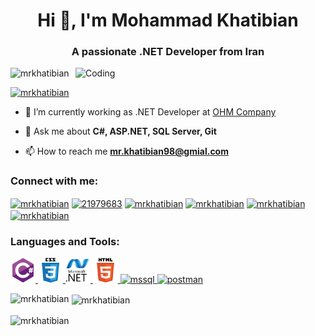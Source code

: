 <h1 align="center">Hi 👋, I'm Mohammad Khatibian</h1>
<h3 align="center">A passionate .NET Developer from Iran</h3>
<img align="right" alt="Coding" width="400" src="https://www.chawtechsolutions.com/wp-content/uploads/2019/03/programer.gif">

<p align="left"> <img src="https://komarev.com/ghpvc/?username=mrkhatibian&label=Profile%20views&color=0e75b6&style=flat" alt="mrkhatibian" /> </p>

<p align="left"> <a href="https://twitter.com/mrkhatibian" target="blank"><img src="https://img.shields.io/twitter/follow/mrkhatibian?logo=twitter&style=for-the-badge" alt="mrkhatibian" /></a> </p>

- 🔭 I’m currently working as .NET Developer at [OHM Company](https://manasmartco.com/)

- 💬 Ask me about **C#, ASP.NET, SQL Server, Git**

- 📫 How to reach me **mr.khatibian98@gmial.com**

<h3 align="left">Connect with me:</h3>
<p align="left">
<a href="https://twitter.com/mrkhatibian" target="blank"><img align="center" src="https://raw.githubusercontent.com/rahuldkjain/github-profile-readme-generator/master/src/images/icons/Social/twitter.svg" alt="mrkhatibian" height="30" width="40" /></a>
<a href="https://stackoverflow.com/users/21979683" target="blank"><img align="center" src="https://raw.githubusercontent.com/rahuldkjain/github-profile-readme-generator/master/src/images/icons/Social/stack-overflow.svg" alt="21979683" height="30" width="40" /></a>
<a href="https://fb.com/mrkhatibian" target="blank"><img align="center" src="https://raw.githubusercontent.com/rahuldkjain/github-profile-readme-generator/master/src/images/icons/Social/facebook.svg" alt="mrkhatibian" height="30" width="40" /></a>
<a href="https://instagram.com/mrkhatibian" target="blank"><img align="center" src="https://raw.githubusercontent.com/rahuldkjain/github-profile-readme-generator/master/src/images/icons/Social/instagram.svg" alt="mrkhatibian" height="30" width="40" /></a>
<a href="https://www.youtube.com/c/mrkhatibian" target="blank"><img align="center" src="https://raw.githubusercontent.com/rahuldkjain/github-profile-readme-generator/master/src/images/icons/Social/youtube.svg" alt="mrkhatibian" height="30" width="40" /></a>
<a href="https://www.hackerrank.com/mrkhatibian" target="blank"><img align="center" src="https://raw.githubusercontent.com/rahuldkjain/github-profile-readme-generator/master/src/images/icons/Social/hackerrank.svg" alt="mrkhatibian" height="30" width="40" /></a>
</p>

<h3 align="left">Languages and Tools:</h3>
<p align="left"> <a href="https://www.w3schools.com/cs/" target="_blank" rel="noreferrer"> <img src="https://raw.githubusercontent.com/devicons/devicon/master/icons/csharp/csharp-original.svg" alt="csharp" width="40" height="40"/> </a> <a href="https://www.w3schools.com/css/" target="_blank" rel="noreferrer"> <img src="https://raw.githubusercontent.com/devicons/devicon/master/icons/css3/css3-original-wordmark.svg" alt="css3" width="40" height="40"/> </a> <a href="https://dotnet.microsoft.com/" target="_blank" rel="noreferrer"> <img src="https://raw.githubusercontent.com/devicons/devicon/master/icons/dot-net/dot-net-original-wordmark.svg" alt="dotnet" width="40" height="40"/> </a> <a href="https://www.w3.org/html/" target="_blank" rel="noreferrer"> <img src="https://raw.githubusercontent.com/devicons/devicon/master/icons/html5/html5-original-wordmark.svg" alt="html5" width="40" height="40"/> </a> <a href="https://www.microsoft.com/en-us/sql-server" target="_blank" rel="noreferrer"> <img src="https://www.svgrepo.com/show/303229/microsoft-sql-server-logo.svg" alt="mssql" width="40" height="40"/> </a> <a href="https://postman.com" target="_blank" rel="noreferrer"> <img src="https://www.vectorlogo.zone/logos/getpostman/getpostman-icon.svg" alt="postman" width="40" height="40"/> </a> </p>

<p><img align="left" src="https://github-readme-stats.vercel.app/api/top-langs?username=mrkhatibian&show_icons=true&locale=en&layout=compact" alt="mrkhatibian" /></p>

<p>&nbsp;<img align="center" src="https://github-readme-stats.vercel.app/api?username=mrkhatibian&show_icons=true&locale=en" alt="mrkhatibian" /></p>

<p><img align="center" src="https://github-readme-streak-stats.herokuapp.com/?user=mrkhatibian&" alt="mrkhatibian" /></p>
